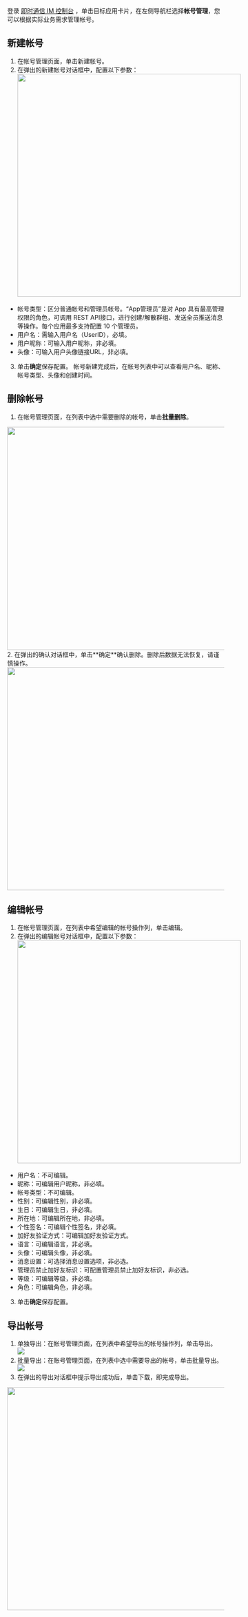 登录 [即时通信 IM 控制台](https://console.cloud.tencent.com/im) ，单击目标应用卡片，在左侧导航栏选择**帐号管理**，您可以根据实际业务需求管理帐号。

## 新建帐号
1. 在帐号管理页面，单击新建帐号。
2. 在弹出的新建帐号对话框中，配置以下参数：
<img style="width:518px; max-width: inherit;" src="https://qcloudimg.tencent-cloud.cn/raw/e4d68012c93181fdc836c823e4cf5e33.png" /><br>
 - 帐号类型：区分普通帐号和管理员帐号。“App管理员”是对 App 具有最高管理权限的角色，可调用 REST API接口，进行创建/解散群组、发送全员推送消息等操作。每个应用最多支持配置 10 个管理员。
 - 用户名：需输入用户名（UserID），必填。
 - 用户昵称：可输入用户昵称，非必填。
 - 头像：可输入用户头像链接URL，非必填。
3. 单击**确定**保存配置。
帐号新建完成后，在帐号列表中可以查看用户名、昵称、帐号类型、头像和创建时间。

## 删除帐号
1. 在帐号管理页面，在列表中选中需要删除的帐号，单击**批量删除**。
<img style="width:518px; max-width: inherit;" src="https://qcloudimg.tencent-cloud.cn/raw/386e1be5b97951663f8976381d1ddc51.png" />
2. 在弹出的确认对话框中，单击**确定**确认删除。删除后数据无法恢复，请谨慎操作。
<img style="width:518px; max-width: inherit;" src="https://qcloudimg.tencent-cloud.cn/raw/962d9b982d7d482085e3864c961c9630.png" />

## 编辑帐号
1. 在帐号管理页面，在列表中希望编辑的帐号操作列，单击编辑。
2. 在弹出的编辑帐号对话框中，配置以下参数：
<img style="width:518px; max-width: inherit;" src="https://qcloudimg.tencent-cloud.cn/raw/d6eed3309fa4ab04f6acbf7b905b14e6.png" /><br>
 - 用户名：不可编辑。
 - 昵称：可编辑用户昵称，非必填。
 - 帐号类型：不可编辑。
 - 性别：可编辑性别，非必填。
 - 生日：可编辑生日，非必填。
 - 所在地：可编辑所在地，非必填。
 - 个性签名：可编辑个性签名，非必填。
 - 加好友验证方式：可编辑加好友验证方式。
 - 语言：可编辑语言，非必填。
 - 头像：可编辑头像，非必填。
 - 消息设置：可选择消息设置选项，非必选。
 - 管理员禁止加好友标识：可配置管理员禁止加好友标识，非必选。
 - 等级：可编辑等级，非必填。
 - 角色：可编辑角色，非必填。
3. 单击**确定**保存配置。

## 导出帐号
1. 单独导出：在帐号管理页面，在列表中希望导出的帐号操作列，单击导出。
![](https://qcloudimg.tencent-cloud.cn/raw/fd1619918cec2261cd5896d3e4c54c0e.png)
2. 批量导出：在账号管理页面，在列表中选中需要导出的帐号，单击批量导出。
![](https://qcloudimg.tencent-cloud.cn/raw/99803ae45341a45148c31efba2cd24e6.png)
3. 在弹出的导出对话框中提示导出成功后，单击下载，即完成导出。<br>
<img style="width:518px; max-width: inherit;" src="https://qcloudimg.tencent-cloud.cn/raw/eec7a52b73747cb772cb3f2821f3eabb.png" />


